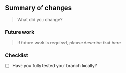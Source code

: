 ## Summary of changes 

> What did you change?

### Future work

> If future work is required, please describe that here

### Checklist

- [ ] Have you fully tested your branch locally?